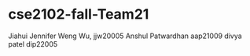 # cse2102-fall-Team21
Jiahui Jennifer Weng Wu, jjw20005
Anshul Patwardhan aap21009
divya patel dip22005